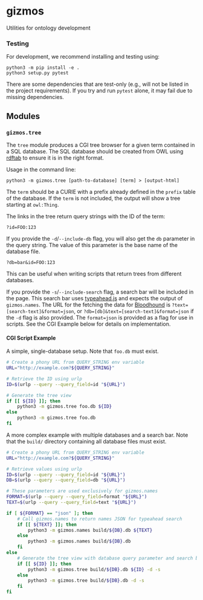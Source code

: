 # gizmos
Utilities for ontology development

### Testing

For development, we recommend installing and testing using:
```
python3 -m pip install -e .
python3 setup.py pytest
```

There are some dependencies that are test-only (e.g., will not be listed in the project requirements). If you try and run `pytest` alone, it may fail due to missing dependencies.

## Modules

### `gizmos.tree`

The `tree` module produces a CGI tree browser for a given term contained in a SQL database. The SQL database should be created from OWL using [rdftab](https://github.com/ontodev/rdftab.rs) to ensure it is in the right format.

Usage in the command line:
```
python3 -m gizmos.tree [path-to-database] [term] > [output-html]
```

The `term` should be a CURIE with a prefix already defined in the `prefix` table of the database. If the `term` is not included, the output will show a tree starting at `owl:Thing`.

The links in the tree return query strings with the ID of the term:
```
?id=FOO:123
```

If you provide the `-d`/`--include-db` flag, you will also get the `db` parameter in the query string. The value of this parameter is the base name of the database file.
```
?db=bar&id=FOO:123
```

This can be useful when writing scripts that return trees from different databases.

If you provide the `-s`/`--include-search` flag, a search bar will be included in the page. This search bar uses [typeahead.js](https://twitter.github.io/typeahead.js/) and expects the output of `gizmos.names`. The URL for the fetching the data for [Bloodhound](https://github.com/twitter/typeahead.js/blob/master/doc/bloodhound.md) is `?text=[search-text]&format=json`, or `?db=[db]&text=[search-text]&format=json` if the `-d` flag is also provided. The `format=json` is provided as a flag for use in scripts. See the CGI Example below for details on implementation.

#### CGI Script Example

A simple, single-database setup. Note that `foo.db` must exist.

```bash
# Create a phony URL from QUERY_STRING env variable
URL="http://example.com?${QUERY_STRING}"

# Retrieve the ID using urlp
ID=$(urlp --query --query_field=id "${URL}")

# Generate the tree view
if [[ ${ID} ]]; then
    python3 -m gizmos.tree foo.db ${ID}
else
    python3 -m gizmos.tree foo.db
fi
```

A more complex example with multiple databases and a search bar. Note that the `build/` directory containing all database files must exist.

```bash
# Create a phony URL from QUERY_STRING env variable
URL="http://example.com?${QUERY_STRING}"

# Retrieve values using urlp
ID=$(urlp --query --query_field=id "${URL}")
DB=$(urlp --query --query_field=db "${URL}")

# These parameters are used exclusively for gizmos.names
FORMAT=$(urlp --query --query_field=format "${URL}")
TEXT=$(urlp --query --query_field=text "${URL}")

if [ ${FORMAT} == "json" ]; then
    # Call gizmos.names to return names JSON for typeahead search
    if [[ ${TEXT} ]]; then
        python3 -m gizmos.names build/${DB}.db ${TEXT}
    else
        python3 -m gizmos.names build/${DB}.db
    fi
else
    # Generate the tree view with database query parameter and search bar
    if [[ ${ID} ]]; then
        python3 -m gizmos.tree build/${DB}.db ${ID} -d -s
    else
        python3 -m gizmos.tree build/${DB}.db -d -s
    fi
fi
```
